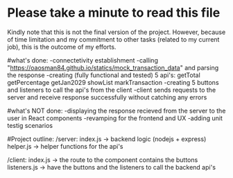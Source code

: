 # Please take a minute to read this file

Kindly note that this is not the final version of the project. However, because of time limitation and my commitment to other tasks (related to my current job), this is the outcome of my efforts.

#what's done:
-connectetivity establishment 
-calling "https://oaosman84.github.io/statics/mock_transaction_data" and parsing the response
-creating (fully functional and tested) 5 api's:
      getTotal
      getPercentage 
      getJan2029
      showList
      markTransaction
-creating 5 buttons and listeners to call the api's from the client
-client sends requests to the server and receive response successfully without catching any errors

#what's NOT done:
-displaying the response recieved from the server to the user in React components
-revamping for the frontend and UX
-adding unit testig scenarios

#Project outline:
/server:
        index.js -> backend logic (nodejs + express)
        helper.js -> helper functions for the api's

/client:
        index.js -> the route to the component contains the buttons
        listeners.js -> have the buttons and the listeners to call the backend api's
